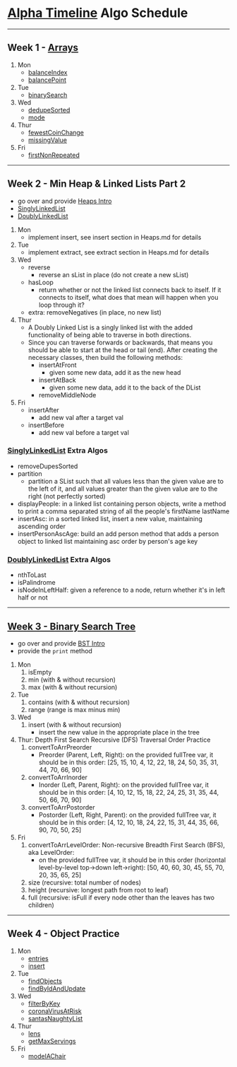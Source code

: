 # [Alpha Timeline](/) Algo Schedule

---

## Week 1 - [Arrays](../../arrays)

1. Mon
   - [balanceIndex](../../arrays/balanceIndex.js)
   - [balancePoint](../../arrays/balancePoint.js)
2. Tue
   - [binarySearch](../../arrays/binarySearch.js)
3. Wed
   - [dedupeSorted](../../arrays/dedupeSorted.js)
   - [mode](../../arrays/mode.js)
4. Thur
   - [fewestCoinChange](../../objects/fewestCoinChange.js)
   - [missingValue](../../arrays/missingValue.js)
5. Fri
   - [firstNonRepeated](../../arrays/firstNonRepeated.js)

---

## Week 2 - Min Heap & Linked Lists Part 2

- go over and provide [Heaps Intro](../../data_structures/Heaps.md)
- [SinglyLinkedList](../../data_structures/SinglyLinkedList.js)
- [DoublyLinkedList](../../data_structures/DoublyLinkedList.js)

1. Mon
   - implement insert, see insert section in Heaps.md for details
2. Tue
   - implement extract, see extract section in Heaps.md for details
3. Wed
   - reverse
     - reverse an sList in place (do not create a new sList)
   - hasLoop
     - return whether or not the linked list connects back to itself. If it connects to itself, what does that mean will happen when you loop through it?
   - extra: removeNegatives (in place, no new list)
4. Thur
   - A Doubly Linked List is a singly linked list with the added functionality of being able to traverse in both directions.
   - Since you can traverse forwards or backwards, that means you should be able to start at the head or tail (end). After creating the necessary classes, then build the following methods:
     - insertAtFront
       - given some new data, add it as the new head
     - insertAtBack
       - given some new data, add it to the back of the DList
     - removeMiddleNode
5. Fri
   - insertAfter
     - add new val after a target val
   - insertBefore
     - add new val before a target val

### [SinglyLinkedList](../../data_structures/SinglyLinkedList.js) Extra Algos

- removeDupesSorted
- partition
  - partition a SList such that all values less than the given value are to the left of it, and all values greater than the given value are to the right (not perfectly sorted)
- displayPeople: in a linked list containing person objects, write a method to print a comma separated string of all the people's firstName lastName
- insertAsc: in a sorted linked list, insert a new value, maintaining ascending order
- insertPersonAscAge: build an add person method that adds a person object to linked list maintaining asc order by person's age key

### [DoublyLinkedList](../../data_structures/DoublyLinkedList.js) Extra Algos

- nthToLast
- isPalindrome
- isNodeInLeftHalf: given a reference to a node, return whether it's in left half or not

---

## [Week 3 - Binary Search Tree](../../data_structures/BinarySearchTree.js)

- go over and provide [BST Intro](../../data_structures/BinarySearchTree.md)
- provide the `print` method

1. Mon
   1. isEmpty
   2. min (with & without recursion)
   3. max (with & without recursion)
2. Tue
   1. contains (with & without recursion)
   2. range (range is max minus min)
3. Wed
   1. insert (with & without recursion)
      - insert the new value in the appropriate place in the tree
4. Thur: Depth First Search Recursive (DFS) Traversal Order Practice
   1. convertToArrPreorder
      - Preorder (Parent, Left, Right): on the provided fullTree var, it should be in this order: [25, 15, 10, 4, 12, 22, 18, 24, 50, 35, 31, 44, 70, 66, 90]
   2. convertToArrInorder
      - Inorder (Left, Parent, Right): on the provided fullTree var, it should be in this order: [4, 10, 12, 15, 18, 22, 24, 25, 31, 35, 44, 50, 66, 70, 90]
   3. convertToArrPostorder
      - Postorder (Left, Right, Parent): on the provided fullTree var, it should be in this order: [4, 12, 10, 18, 24, 22, 15, 31, 44, 35, 66, 90, 70, 50, 25]
5. Fri
   1. convertToArrLevelOrder: Non-recursive Breadth First Search (BFS), aka LevelOrder:
      - on the provided fullTree var, it should be in this order (horizontal level-by-level top->down left->right): [50, 40, 60, 30, 45, 55, 70, 20, 35, 65, 25]
   2. size (recursive: total number of nodes)
   3. height (recursive: longest path from root to leaf)
   4. full (recursive: isFull if every node other than the leaves has two children)

---

## Week 4 - Object Practice

1. Mon
   - [entries](../../recreated_methods/Object/entries.js)
   - [insert](../../objects/insert.js)
2. Tue
   - [findObjects](../../objects/findObjects.js)
   - [findByIdAndUpdate](../../objects/findByIdAndUpdate.js)
3. Wed
   - [filterByKey](../../objects/filterByKey.js)
   - [coronaVirusAtRisk](../../objects/coronaVirusAtRisk.js)
   - [santasNaughtyList](../../objects/santasNaughtyList.js)
4. Thur
   - [lens](../../objects/lens.js)
   - [getMaxServings](../../objects/getMaxServings.js)
5. Fri
   - [modelAChair](../../design/modelAChair.js)
